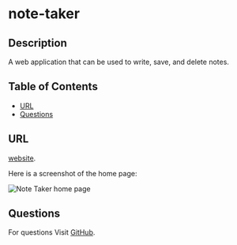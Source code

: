 # note-taker


## Description
A web application that can be used to write, save, and delete notes.

## Table of Contents
- [URL](#url)
- [Questions](#questions)


##  URL
[website](https://shielded-ocean-83265-9363e8fa431d.herokuapp.com).   

Here is a screenshot of the home page:  

![Note Taker home page](image.png)


## Questions
For questions Visit [GitHub](https://github.com/dougyfresh208).